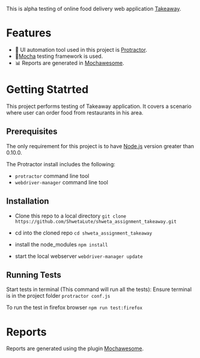 This is alpha testing of online food delivery web application [Takeaway](https://www.thuisbezorgd.nl/en/).
# Features
- :nut_and_bolt: UI automation tool used in this project is [Protractor](https://www.protractortest.org/).
- :page_with_curl:[Mocha](https://mochajs.org/) testing framework is used.
- :bar_chart: Reports are generated in [Mochawesome](https://www.npmjs.com/package/mochawesome).
# Getting Statrted
This project performs testing of Takeaway application. It covers a scenario where user can order food from restaurants in his area.
## Prerequisites
The only requirement for this project is to have [Node.js](https://nodejs.org/en/) version greater than 0.10.0.

The Protractor install includes the following:
- ```protractor``` command line tool
- ```webdriver-manager``` command line tool
## Installation
- Clone this repo to a local directory
```git clone https://github.com/ShwetaLute/shweta_assignment_takeaway.git```

- cd into the cloned repo
```cd shweta_assignment_takeaway```

- install the node_modules
```npm install```

- start the local webserver
```webdriver-manager update```

## Running Tests
Start tests in terminal (This command will run all the tests):
 Ensure terminal is in the project folder
   ```protractor conf.js```

To run the test in firefox browser
```npm run test:firefox```
# Reports
Reports are generated using the plugin [Mochawesome](https://www.npmjs.com/package/mochawesome).


